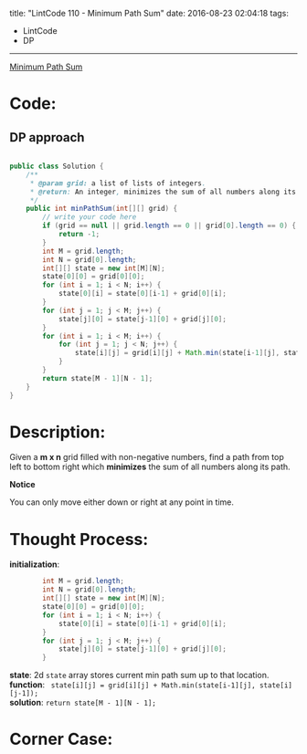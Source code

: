 title: "LintCode 110 - Minimum Path Sum"
date: 2016-08-23 02:04:18
tags:
- LintCode
- DP
---

[Minimum Path Sum](http://www.lintcode.com/en/problem/minimum-path-sum/)

# Code: 

## DP approach

```java

public class Solution {
    /**
     * @param grid: a list of lists of integers.
     * @return: An integer, minimizes the sum of all numbers along its path
     */
    public int minPathSum(int[][] grid) {
        // write your code here
        if (grid == null || grid.length == 0 || grid[0].length == 0) {
            return -1;
        }
        int M = grid.length;
        int N = grid[0].length;
        int[][] state = new int[M][N];
        state[0][0] = grid[0][0];
        for (int i = 1; i < N; i++) {
            state[0][i] = state[0][i-1] + grid[0][i];
        }
        for (int j = 1; j < M; j++) {
            state[j][0] = state[j-1][0] + grid[j][0];
        }
        for (int i = 1; i < M; i++) {
            for (int j = 1; j < N; j++) {
                state[i][j] = grid[i][j] + Math.min(state[i-1][j], state[i][j-1]);
            }
        }
        return state[M - 1][N - 1];
    }
}


```

<!--more-->

# Description: 

Given a **m x n** grid filled with non-negative numbers, find a path from top left to bottom right which **minimizes** the sum of all numbers along its path.

 **Notice**  

You can only move either down or right at any point in time.  

# Thought Process:

**initialization**: 

```java
		int M = grid.length;
        int N = grid[0].length;
        int[][] state = new int[M][N];
        state[0][0] = grid[0][0];
        for (int i = 1; i < N; i++) {
            state[0][i] = state[0][i-1] + grid[0][i];
        }
        for (int j = 1; j < M; j++) {
            state[j][0] = state[j-1][0] + grid[j][0];
        }
```

**state**: 2d `state` array stores current min path sum up to that location.  
**function**: ` state[i][j] = grid[i][j] + Math.min(state[i-1][j], state[i][j-1]);`  
**solution**: `return state[M - 1][N - 1];`  


# Corner Case:

